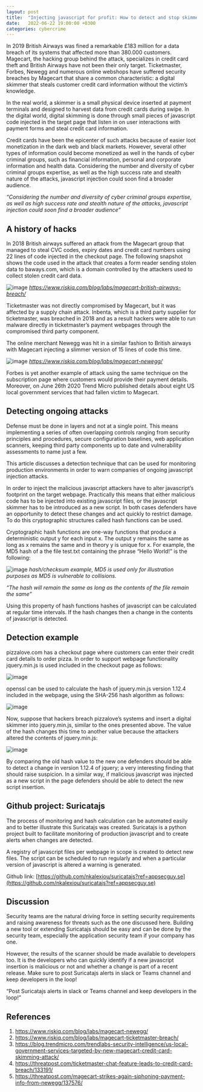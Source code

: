 ```yaml
---
layout: post
title:  "Injecting javascript for profit: How to detect and stop skimmers"
date:   2022-06-22 19:00:00 +0300
categories: cybercrime
---
```



In 2019 British Airways was fined a remarkable £183 million for a data breach of its systems that affected more than 380.000 customers. Magecart, the hacking group behind the attack, specializes in credit card theft and British Airways have not been their only target. Ticketmaster, Forbes, Newegg and numerous online webshops have suffered security breaches by Magecart that share a common characteristic: a digital skimmer that steals customer credit card information without the victim’s knowledge.

In the real world, a skimmer is a small physical device inserted at payment terminals and designed to harvest data from credit cards during swipe. In the digital world, digital skimming is done through small pieces of javascript code injected in the target page that listen in on user interactions with payment forms and steal credit card information.

Credit cards have been the epicenter of such attacks because of easier loot monetization in the dark web and black markets. However, several other types of information could become monetized as well in the hands of cyber criminal groups, such as financial information, personal and corporate information and health data. Considering the number and diversity of cyber criminal groups expertise, as well as the high success rate and stealth nature of the attacks, javascript injection could soon find a broader audience.

*“Considering the number and diversity of cyber criminal groups expertise, as well as high success rate and stealth nature of the attacks, javascript injection could soon find a broader audience”*


## A history of hacks

In 2018 British airways suffered an attack from the Magecart group that managed to steal CVC codes, expiry dates and credit card numbers using 22 lines of code injected in the checkout page. The following snapshot shows the code used in the attack that creates a form reader sending stolen data to baways.com, which is a domain controlled by the attackers used to collect stolen credit card data.

![image]({{site.baseurl}}/docs/assets/images/2022/magecart-javascript-injection.png)
*https://www.riskiq.com/blog/labs/magecart-british-airways-breach/*


Ticketmaster was not directly compromised by Magecart, but it was affected by a supply chain attack. Inbenta, which is a third party supplier for ticketmaster, was breached in 2018 and as a result hackers were able to run malware directly in ticketmaster’s payment webpages through the compromised third party component.

The online merchant Newegg was hit in a similar fashion to British airways with Magecart injecting a slimmer version of 15 lines of code this time.

![image]({{site.baseurl}}/docs/assets/images/2022/newegg-javascript-attack-magecart.png)
*https://www.riskiq.com/blog/labs/magecart-newegg/*


Forbes is yet another example of attack using the same technique on the subscription page where customers would provide their payment details. Moreover, on June 26th 2020 Trend Micro published details about eight US local government services that had fallen victim to Magecart.


## Detecting ongoing attacks

Defense must be done in layers and not at a single point. This means implementing a series of often overlapping controls ranging from security principles and procedures, secure configuration baselines, web application scanners, keeping third party components up to date and vulnerability assessments to name just a few.

This article discusses a detection technique that can be used for monitoring production environments in order to warn companies of ongoing javascript injection attacks.

In order to inject the malicious javascript attackers have to alter javascript’s footprint on the target webpage. Practically this means that either malicious code has to be injected into existing javascript files, or the javascript skimmer has to be introduced as a new script. In both cases defenders have an opportunity to detect these changes and act quickly to restrict damage. To do this cryptographic structures called hash functions can be used.

Cryptographic hash functions are one-way functions that produce a deterministic output y for each input x. The output y remains the same as long as x remains the same and in theory y is unique for x. For example, the MD5 hash of a the file test.txt containing the phrase “Hello World!” is the following:

![image]({{site.baseurl}}/docs/assets/images/2022/checksum-example.png)
*hash/checksum example, MD5 is used only for illustration purposes as MD5 is vulnerable to collisions.*

*“The hash will remain the same as long as the contents of the file remain the same”*

Using this property of hash functions hashes of javascript can be calculated at regular time intervals. If the hash changes then a change in the contents of javascript is detected.


## Detection example

pizzalove.com has a checkout page where customers can enter their credit card details to order pizza. In order to support webpage functionality jquery.min.js is used included in the checkout page as follows:

![image]({{site.baseurl}}/docs/assets/images/2022/javascript-header.png)

openssl can be used to calculate the hash of jquery.min.js version 1.12.4 included in the webpage, using the SHA-256 hash algorithm as follows:

![image]({{site.baseurl}}/docs/assets/images/2022/hash-calculation-1.png)

Now, suppose that hackers breach pizzalove’s systems and insert a digital skimmer into jquery.min.js, similar to the ones presented above. The value of the hash changes this time to another value because the attackers altered the contents of jquery.min.js:

![image]({{site.baseurl}}/docs/assets/images/2022/hash-calculation-2.png)

By comparing the old hash value to the new one defenders should be able to detect a change in version 1.12.4 of jquery; a very interesting finding that should raise suspicion. In a similar way, if malicious javascript was injected as a new script in the page defenders should be able to detect the new script insertion.


## Github project: Suricatajs

The process of monitoring and hash calculation can be automated easily and to better illustrate this Suricatajs was created. Suricatajs is a python project built to facilitate monitoring of production javascript and to create alerts when changes are detected.

A registry of javascript files per webpage in scope is created to detect new files. The script can be scheduled to run regularly and when a particular version of javascript is altered a warning is generated. 

Github link: [https://github.com/nkalexiou/suricatajs?ref=appsecguy.se](https://github.com/nkalexiou/suricatajs?ref=appsecguy.se)


## Discussion

Security teams are the natural driving force in setting security requirements and raising awareness for threats such as the one discussed here. Building a new tool or extending Suricatajs should be easy and can be done by the security team, especially the application security team if your company has one.

However, the results of the scanner should be made available to developers too. It is the developers who can quickly identify if a new javascript insertion is malicious or not and whether a change is part of a recent release. Make sure to post Suricatajs alerts in slack or Teams channel and keep developers in the loop!

“Post Suricatajs alerts in slack or Teams channel and keep developers in the loop!”

## References

1. https://www.riskiq.com/blog/labs/magecart-newegg/
2. https://www.riskiq.com/blog/labs/magecart-ticketmaster-breach/
3. https://blog.trendmicro.com/trendlabs-security-intelligence/us-local-government-services-targeted-by-new-magecart-credit-card-skimming-attack/
4. https://threatpost.com/ticketmaster-chat-feature-leads-to-credit-card-breach/133191/
5. https://threatpost.com/magecart-strikes-again-siphoning-payment-info-from-newegg/137576/
